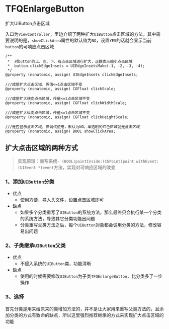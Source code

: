 # TFQEnlargeButton
扩大UIButton点击区域


入口为`ViewController`，里边介绍了两种扩大`UIButton`点击区域的方法，其中需要说明的是，`showClickArea`属性的默认值为`NO`，设置`YES`的话就会显示当前`button`的可响应点击区域

```
/**
 *  对button的上、左、下、右点击区域进行扩大，正数表示缩小点击区域
 *  button.clickEdgeInsets = UIEdgeInsetsMake(-1, -2, -3, -4);
 */
@property (nonatomic, assign) UIEdgeInsets clickEdgeInsets;

///成倍扩大点击区域，传值<=1点击区域不变
@property (nonatomic, assign) CGFloat clickScale;

///成倍扩大横向点击区域，传值<=1点击区域不变
@property (nonatomic, assign) CGFloat clickWidthScale;

///成倍扩大纵向点击区域，传值<=1点击区域不变
@property (nonatomic, assign) CGFloat clickHeightScale;

///是否显示点击区域，供调试使用，默认为NO，半透明的红色区域就是点击区域
@property (nonatomic, assign) BOOL showClickArea;
```
## 扩大点击区域的两种方式
> 实现原理：重写系统```- (BOOL)pointInside:(CGPoint)point withEvent:(UIEvent *)event```方法，实现对可响应区域的改变

### 1、添加`UIButton`分类
- 优点
	- 使用方便，导入头文件，设置点击区域即可
- 缺点
	- 如果多个分类重写了`UIButton`的系统方法，那么最终只会执行某一个分类的系统方法，导致其它分类功能出问题
	- 分类重写父类方法之后，每个`UIButton`对象都会调用分类的方法，修改容易出问题
	
### 2、子类继承`UIButton`父类

- 优点
	- 不侵入系统的`UIButton`类，功能清晰
- 缺点
	- 使用的时候需要修改`UIButton`为子类`TFQEnlargeButton`，比分类多了一步操作
	
### 3、选择
首先分类是用来给原来的类增加方法的，并不是让大家用来重写父类方法的，且添加分类的方式有致命的缺点，所以这里强烈推荐继承的方式来实现扩大点击区域的功能